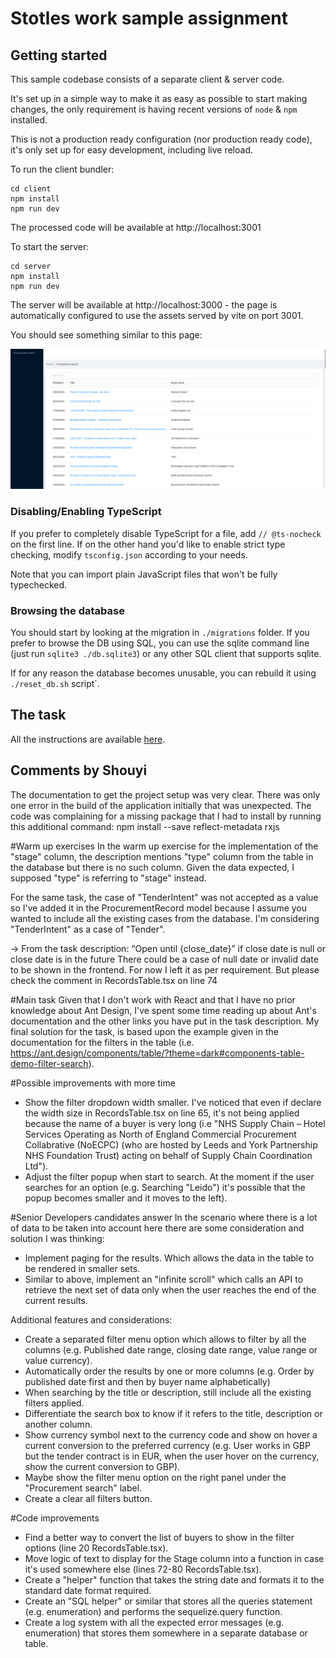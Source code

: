 # Stotles work sample assignment

## Getting started

This sample codebase consists of a separate client & server code.

It's set up in a simple way to make it as easy as possible to start making changes,
the only requirement is having recent versions of `node` & `npm` installed.

This is not a production ready configuration (nor production ready code),
it's only set up for easy development, including live reload.

To run the client bundler:

```
cd client
npm install
npm run dev
```

The processed code will be available at http://localhost:3001

To start the server:

```
cd server
npm install
npm run dev
```

The server will be available at http://localhost:3000 - the page is automatically configured
to use the assets served by vite on port 3001.

You should see something similar to this page:

![Search page](./screenshot.png)

### Disabling/Enabling TypeScript

If you prefer to completely disable TypeScript for a file, add `// @ts-nocheck` on the first line.
If on the other hand you'd like to enable strict type checking, modify `tsconfig.json` according to your needs.

Note that you can import plain JavaScript files that won't be fully typechecked.

### Browsing the database

You should start by looking at the migration in `./migrations` folder.
If you prefer to browse the DB using SQL, you can use the sqlite command line (just run `sqlite3 ./db.sqlite3`)
or any other SQL client that supports sqlite.

If for any reason the database becomes unusable, you can rebuild it using `./reset_db.sh` script`.

## The task

All the instructions are available [here](https://www.notion.so/stotles/Full-stack-software-engineer-work-sample-assignment-ae7c64e08f2a42a097d16cee4bc661fc).


## Comments by Shouyi
The documentation to get the project setup was very clear. There was only one error in the build of the application initially that was unexpected. The code was complaining for a missing package that I had to install by running this additional command: 
npm install --save reflect-metadata rxjs

#Warm up exercises
In the warm up exercise for the implementation of the "stage" column, the description mentions "type" column from the  table in the database but there is no such column. Given the data expected, I supposed "type" is referring to "stage" instead.

For the same task, the case of "TenderIntent" was not accepted as a value so I've added it in the ProcurementRecord model because I assume you wanted to include all the existing cases from the database. I'm considering "TenderIntent" as a case of "Tender".

-> From the task description: “Open until {close_date}” if close date is null or close date is in the future 
There could be a case of null date or invalid date to be shown in the frontend. For now I left it as per requirement. But please check the comment in RecordsTable.tsx on line 74

#Main task
Given that I don't work with React and that I have no prior knowledge about Ant Design, I've spent some time reading up about Ant's documentation and the other links you have put in the task description. My final solution for the task, is based upon the example given in the documentation for the filters in the table (i.e. https://ant.design/components/table/?theme=dark#components-table-demo-filter-search).

#Possible improvements with more time
- Show the filter dropdown width smaller. I've noticed that even if declare the width size in RecordsTable.tsx on line 65, it's not being applied because the name of a buyer is very long (i.e "NHS Supply Chain – Hotel Services Operating as North of England Commercial Procurement Collabrative (NoECPC) (who are hosted by Leeds and York Partnership NHS Foundation Trust) acting on behalf of Supply Chain Coordination Ltd"). 
- Adjust the filter popup when start to search. At the moment if the user searches for an option (e.g. Searching "Leido") it's possible that the popup becomes smaller and it moves to the left).


#Senior Developers candidates answer
In the scenario where there is a lot of data to be taken into account here there are some consideration and solution I was thinking:
- Implement paging for the results. Which allows the data in the table to be rendered in smaller sets. 
- Similar to above, implement an "infinite scroll" which calls an API to retrieve the next set of data only when the user reaches the end of the current results.

Additional features and considerations:
- Create a separated filter menu option which allows to filter by all the columns (e.g. Published date range, closing date range, value range or value currency).
- Automatically order the results by one or more columns (e.g. Order by published date first and then by buyer name alphabetically)
- When searching by the title or description, still include all the existing filters applied.
- Differentiate the search box to know if it refers to the title, description or another column.
- Show currency symbol next to the currency code and show on hover a current conversion to the preferred currency (e.g. User works in GBP but the tender contract is in EUR, when the user hover on the currency, show the current conversion to GBP).
- Maybe show the filter menu option on the right panel under the "Procurement search" label.
- Create a clear all filters button.

#Code improvements
- Find a better way to convert the list of buyers to show in the filter options (line 20 RecordsTable.tsx).
- Move logic of text to display for the Stage column into a function in case it's used somewhere else (lines 72-80 RecordsTable.tsx).
- Create a "helper" function that takes the string date and formats it to the standard date format required.
- Create an "SQL helper" or similar that stores all the queries statement (e.g. enumeration) and performs the sequelize.query function.
- Create a log system with all the expected error messages (e.g. enumeration) that stores them somewhere in a separate database or table.